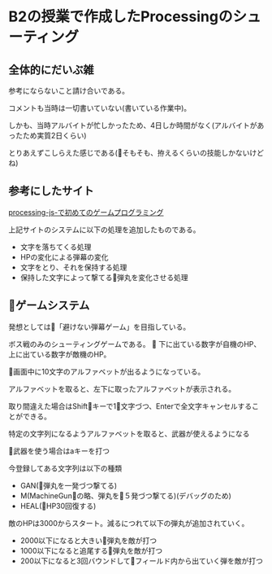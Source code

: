 # B2の授業で作成したProcessingのシューティング

## 全体的にだいぶ雑
参考にならないこと請け合いである。

コメントも当時は一切書いていない(書いている作業中)。

しかも、当時アルバイトが忙しかったため、4日しか時間がなく(アルバイトがあったため実質2日くらい)

とりあえずこしらえた感じである(そもそも、拵えるくらいの技能しかないけどね)

## 参考にしたサイト
[processing-js-で初めてのゲームプログラミング](processing-js-で初めてのゲームプログラミング)

上記サイトのシステムに以下の処理を追加したものである。
* 文字を落ちてくる処理
* HPの変化による弾幕の変化
* 文字をとり、それを保持する処理
* 保持した文字によって撃てる弾丸を変化させる処理

## ゲームシステム

発想としては「避けない弾幕ゲーム」を目指している。

ボス戦のみのシューティングゲームである。

下に出ている数字が自機のHP、上に出ている数字が敵機のHP。

画面中に10文字のアルファベットが出るようになっている。

アルファベットを取ると、左下に取ったアルファベットが表示される。

取り間違えた場合はShiftキーで1文字づつ、Enterで全文字キャンセルすることができる。

特定の文字列になるようアルファベットを取ると、武器が使えるようになる

武器を使う場合はaキーを打つ

今登録してある文字列は以下の種類

* GAN(弾丸を一発づつ撃てる)
* M(MachineGunの略、弾丸を５発づつ撃てる)(デバッグのため)
* HEAL(HP30回復する)

敵のHPは3000からスタート。減るにつれて以下の弾丸が追加されていく。

* 2000以下になると大きい弾丸を敵が打つ
* 1000以下になると追尾する弾丸を敵が打つ
* 200以下になると3回バウンドしてフィールド内から出ていく弾を敵が打つ





